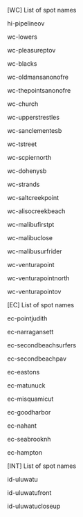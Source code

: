 [WC] List of spot names

hi-pipelineov

wc-lowers

wc-pleasureptov

wc-blacks

wc-oldmansanonofre

wc-thepointsanonofre

wc-church

wc-upperstrestles

wc-sanclementesb

wc-tstreet

wc-scpiernorth

wc-dohenysb

wc-strands

wc-saltcreekpoint

wc-alisocreekbeach

wc-malibufirstpt

wc-malibuclose

wc-malibusurfrider

wc-venturapoint

wc-venturapointnorth

wc-venturapointov

[EC] List of spot names

ec-pointjudith

ec-narragansett

ec-secondbeachsurfers

ec-secondbeachpav

ec-eastons

ec-matunuck

ec-misquamicut

ec-goodharbor

ec-nahant

ec-seabrooknh

ec-hampton

[INT] List of spot names

id-uluwatu

id-uluwatufront

id-uluwatucloseup
